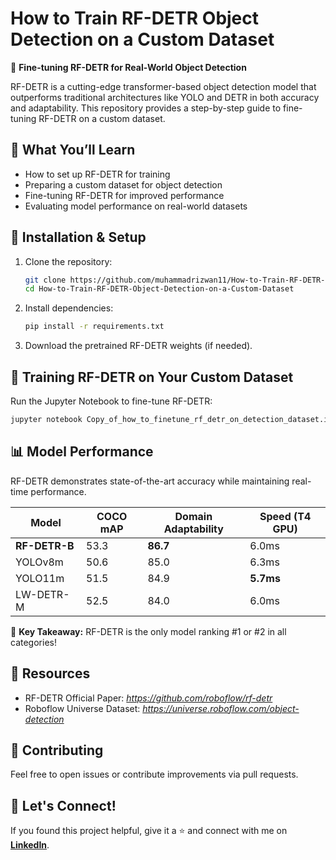 # **How to Train RF-DETR Object Detection on a Custom Dataset**  

🚀 **Fine-tuning RF-DETR for Real-World Object Detection**  

RF-DETR is a cutting-edge transformer-based object detection model that outperforms traditional architectures like YOLO and DETR in both accuracy and adaptability. This repository provides a step-by-step guide to fine-tuning RF-DETR on a custom dataset.  

## 📌 **What You’ll Learn**  
- How to set up RF-DETR for training  
- Preparing a custom dataset for object detection  
- Fine-tuning RF-DETR for improved performance  
- Evaluating model performance on real-world datasets  

## 🔧 **Installation & Setup**  
1. Clone the repository:  
   ```bash
   git clone https://github.com/muhammadrizwan11/How-to-Train-RF-DETR-Object-Detection-on-a-Custom-Dataset.git
   cd How-to-Train-RF-DETR-Object-Detection-on-a-Custom-Dataset
   ```  
2. Install dependencies:  
   ```bash
   pip install -r requirements.txt
   ```  
3. Download the pretrained RF-DETR weights (if needed).  

## 🚀 **Training RF-DETR on Your Custom Dataset**  
Run the Jupyter Notebook to fine-tune RF-DETR:  
```bash
jupyter notebook Copy_of_how_to_finetune_rf_detr_on_detection_dataset.ipynb
```  

## 📊 **Model Performance**  
RF-DETR demonstrates state-of-the-art accuracy while maintaining real-time performance.  

| Model         | COCO mAP | Domain Adaptability | Speed (T4 GPU) |
|--------------|---------|-------------------|----------------|
| **RF-DETR-B** | 53.3    | **86.7**          | 6.0ms          |
| YOLOv8m      | 50.6    | 85.0              | 6.3ms          |
| YOLO11m      | 51.5    | 84.9              | **5.7ms**      |
| LW-DETR-M    | 52.5    | 84.0              | 6.0ms          |

📌 **Key Takeaway:** RF-DETR is the only model ranking #1 or #2 in all categories!  

## 🔗 **Resources**  
- RF-DETR Official Paper: *https://github.com/roboflow/rf-detr*  
- Roboflow Universe Dataset: *https://universe.roboflow.com/object-detection*  

## 🤝 **Contributing**  
Feel free to open issues or contribute improvements via pull requests.  

## 📢 **Let's Connect!**  
If you found this project helpful, give it a ⭐ and connect with me on **[LinkedIn](https://www.linkedin.com/in/datasciecnce/)**.  


